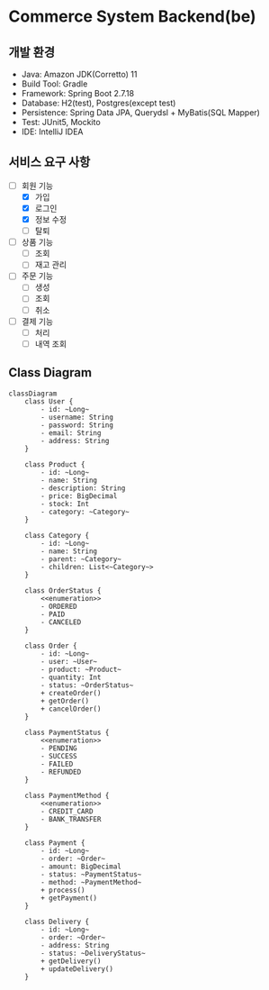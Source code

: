 # Commerce System Backend(be)

## 개발 환경

- Java: Amazon JDK(Corretto) 11
- Build Tool: Gradle
- Framework: Spring Boot 2.7.18
- Database: H2(test), Postgres(except test)
- Persistence: Spring Data JPA, Querydsl + MyBatis(SQL Mapper)
- Test: JUnit5, Mockito
- IDE: IntelliJ IDEA

## 서비스 요구 사항

- [ ] 회원 기능
    - [x] 가입
    - [x] 로그인
    - [x] 정보 수정
    - [ ] 탈퇴
- [ ] 상품 기능
    - [ ] 조회
    - [ ] 재고 관리
- [ ] 주문 기능
    - [ ] 생성
    - [ ] 조회
    - [ ] 취소
- [ ] 결제 기능
    - [ ] 처리
    - [ ] 내역 조회

## Class Diagram

```mermaid
classDiagram
    class User {
        - id: ~Long~
        - username: String
        - password: String
        - email: String
        - address: String
    }

    class Product {
        - id: ~Long~
        - name: String
        - description: String
        - price: BigDecimal
        - stock: Int
        - category: ~Category~
    }

    class Category {
        - id: ~Long~
        - name: String
        - parent: ~Category~
        - children: List<~Category~>
    }

    class OrderStatus {
        <<enumeration>>
        - ORDERED
        - PAID
        - CANCELED
    }

    class Order {
        - id: ~Long~
        - user: ~User~
        - product: ~Product~
        - quantity: Int
        - status: ~OrderStatus~
        + createOrder()
        + getOrder()
        + cancelOrder()
    }

    class PaymentStatus {
        <<enumeration>>
        - PENDING
        - SUCCESS
        - FAILED
        - REFUNDED
    }

    class PaymentMethod {
        <<enumeration>>
        - CREDIT_CARD
        - BANK_TRANSFER
    }

    class Payment {
        - id: ~Long~
        - order: ~Order~
        - amount: BigDecimal
        - status: ~PaymentStatus~
        - method: ~PaymentMethod~
        + process()
        + getPayment()
    }

    class Delivery {
        - id: ~Long~
        - order: ~Order~
        - address: String
        - status: ~DeliveryStatus~
        + getDelivery()
        + updateDelivery()
    }
```
